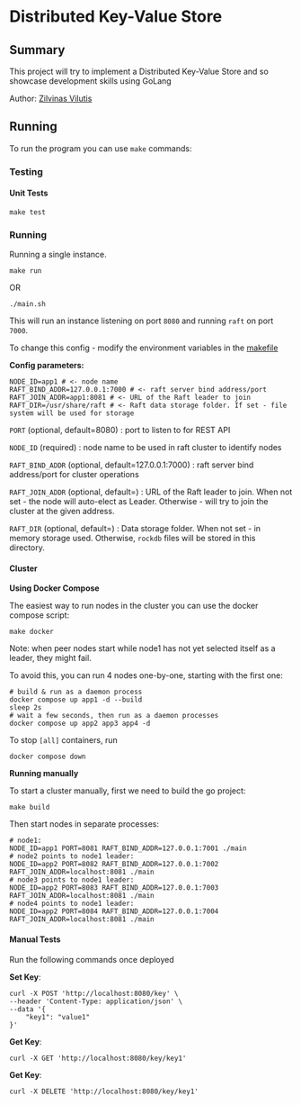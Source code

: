 # Distributed Key-Value Store

## Summary

This project will try to implement a Distributed Key-Value Store and so showcase development skills using GoLang

Author: [Zilvinas Vilutis](https://www.linkedin.com/in/zvilutis/)

## Running

To run the program you can use `make` commands:

### Testing

#### Unit Tests

```shell
make test
```

### Running

Running a single instance.

```shell
make run
```

OR

```shell
./main.sh
```

This will run an instance listening on port `8080` and running `raft` on port `7000`.

To change this config - modify the environment variables in the [makefile](makefile)

**Config parameters:**

```shell
NODE_ID=app1 # <- node name
RAFT_BIND_ADDR=127.0.0.1:7000 # <- raft server bind address/port
RAFT_JOIN_ADDR=app1:8081 # <- URL of the Raft leader to join
RAFT_DIR=/usr/share/raft # <- Raft data storage folder. If set - file system will be used for storage
```

`PORT` (optional, default=8080)
: port to listen to for REST API

`NODE_ID` (required)
: node name to be used in raft cluster to identify nodes

`RAFT_BIND_ADDR` (optional, default=127.0.0.1:7000)
: raft server bind address/port for cluster operations

`RAFT_JOIN_ADDR` (optional, default=)
: URL of the Raft leader to join. When not set - the node will auto-elect as Leader. Otherwise - will try to join the cluster at the given address.

`RAFT_DIR` (optional, default=)
: Data storage folder. When not set - in memory storage used. Otherwise, `rockdb` files will be stored in this directory. 

#### Cluster

**Using Docker Compose**

The easiest way to run nodes in the cluster you can use the docker compose script:

```shell
make docker
```

Note: when peer nodes start while node1 has not yet selected itself as a leader, they might fail.

To avoid this, you can run 4 nodes one-by-one, starting with the first one:

```shell
# build & run as a daemon process
docker compose up app1 -d --build
sleep 2s
# wait a few seconds, then run as a daemon processes
docker compose up app2 app3 app4 -d
```

To stop `[all]` containers, run
```shell
docker compose down
```

**Running manually**

To start a cluster manually, first we need to build the go project:

```shell
make build
```

Then start nodes in separate processes:

```shell
# node1:
NODE_ID=app1 PORT=8081 RAFT_BIND_ADDR=127.0.0.1:7001 ./main
# node2 points to node1 leader:
NODE_ID=app2 PORT=8082 RAFT_BIND_ADDR=127.0.0.1:7002 RAFT_JOIN_ADDR=localhost:8081 ./main
# node3 points to node1 leader:
NODE_ID=app2 PORT=8083 RAFT_BIND_ADDR=127.0.0.1:7003 RAFT_JOIN_ADDR=localhost:8081 ./main
# node4 points to node1 leader:
NODE_ID=app2 PORT=8084 RAFT_BIND_ADDR=127.0.0.1:7004 RAFT_JOIN_ADDR=localhost:8081 ./main
```

#### Manual Tests

Run the following commands once deployed

**Set Key**:

```shell
curl -X POST 'http://localhost:8080/key' \
--header 'Content-Type: application/json' \
--data '{
    "key1": "value1"
}'
```

**Get Key**:

```shell
curl -X GET 'http://localhost:8080/key/key1'
```

**Get Key**:

```shell
curl -X DELETE 'http://localhost:8080/key/key1'
```
